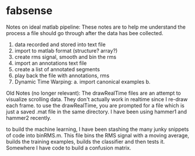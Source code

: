 fabsense
========
Notes on ideal matlab pipeline: These notes are to help me understand the process a file should go through after the data has bee collected. 
1. data recorded and stored into text file
2. import to matlab format (structure? array?)
3. create rms signal, smooth and bin the rms
4. import an annotations text file
5. create a list of annotated segments
6. play back the file with annotations, rms
7. Dynamic Time Warping:
	a. import canonical examples
	b. 



Old Notes (no longer relevant):
The drawRealTime files are an attempt to visualize scrolling data. They don't actually work in realtime since I re-draw each frame. to use the drawRealTime, you are prompted for a file which is just a saved .mat file in the same directory. I have been using hammer1 and hammer2 recently. 

to build the machine learning, I have been stashing the many junky snippets of code into binRMS.m. This file bins the RMS signal with a moving average, builds the training examples, builds the classifier and then tests it. Somewhere I have code to build a confusion matrix. 